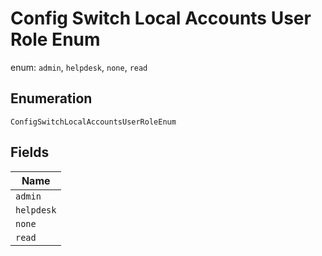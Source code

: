 
# Config Switch Local Accounts User Role Enum

enum: `admin`, `helpdesk`, `none`, `read`

## Enumeration

`ConfigSwitchLocalAccountsUserRoleEnum`

## Fields

| Name |
|  --- |
| `admin` |
| `helpdesk` |
| `none` |
| `read` |

